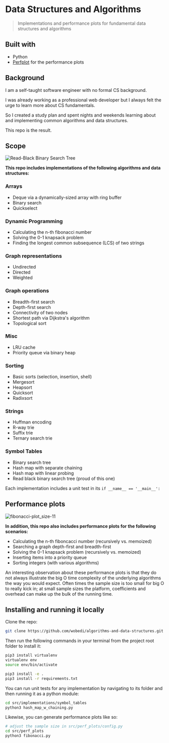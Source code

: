 # Data Structures and Algorithms

> Implementations and performance plots for fundamental data structures and algorithms

## Built with

- Python
- [Perfplot](https://pypi.org/project/perfplot/) for the performance plots

## Background

I am a self-taught software engineer with no formal CS background.

I was already working as a professional web developer but I always felt the urge to learn more about CS fundamentals.

So I created a study plan and spent nights and weekends learning about and implementing common algorithms and data structures.

This repo is the result.

## Scope

![Read-Black Binary Search Tree](https://user-images.githubusercontent.com/31690419/83269557-8fb83780-a1c7-11ea-8a89-6d4d2433e502.png)

**This repo includes implementations of the following algorithms and data structures:**

### Arrays

- Deque via a dynamically-sized array with ring buffer
- Binary search
- Quickselect

### Dynamic Programming

- Calculating the n-th fibonacci number
- Solving the 0-1 knapsack problem
- Finding the longest common subsequence (LCS) of two strings

### Graph representations

- Undirected
- Directed
- Weighted

### Graph operations

- Breadth-first search
- Depth-first search
- Connectivity of two nodes
- Shortest path via Dijkstra's algorithm
- Topological sort

### Misc

- LRU cache
- Priority queue via binary heap

### Sorting

- Basic sorts (selection, insertion, shell)
- Mergesort
- Heapsort
- Quicksort
- Radixsort

### Strings

- Huffman encoding
- R-way trie
- Suffix trie
- Ternary search trie

### Symbol Tables

- Binary search tree
- Hash map with separate chaining
- Hash map with linear probing
- Read black binary search tree (proud of this one)

Each implementation includes a unit test in its `if __name__ == '__main__':`

## Performance plots

![fibonacci-plot_size-11](https://user-images.githubusercontent.com/31690419/83267964-3d761700-a1c5-11ea-961f-a7aaf0d6d559.png)

**In addition, this repo also includes performance plots for the following scenarios:**

- Calculating the n-th fiboncacci number (recursively vs. memoized)
- Searching a graph depth-first and breadth-first
- Solving the 0-1 knapsack problem (recursively vs. memoized)
- Inserting items into a priority queue
- Sorting integers (with various algorithms)

An interesting observation about these performance plots is that they do not always illustrate the big O time complexity of the underlying algorithms the way you would expect. Often times the sample size is too small for big O to really kick in; at small sample sizes the platform, coefficients and overhead can make up the bulk of the running time.

## Installing and running it locally

Clone the repo:

```bash
git clone https://github.com/wobedi/algorithms-and-data-structures.git
```

Then run the following commands in your terminal from the project root folder to install it:

```bash
pip3 install virtualenv
virtualenv env
source env/bin/activate

pip3 install -e .
pip3 install -r requirements.txt
```

You can run unit tests for any implementation by navigating to its folder and then running it as a python module:

```bash
cd src/implementations/symbol_tables
python3 hash_map_w_chaining.py
```

Likewise, you can generate performance plots like so:

```bash
# adjust the sample size in src/perf_plots/config.py
cd src/perf_plots
python3 fibonacci.py
```
